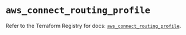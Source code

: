 # `aws_connect_routing_profile`

Refer to the Terraform Registry for docs: [`aws_connect_routing_profile`](https://registry.terraform.io/providers/hashicorp/aws/5.99.1/docs/resources/connect_routing_profile).
